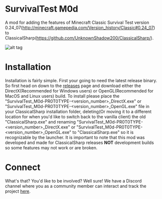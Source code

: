 # SurvivalTest M0d

A mod for adding the features of Minecraft Classic Survival Test version 0.24_07(http://minecraft.gamepedia.com/Version_history/Classic#0.24_07) to ClassicalSharp(https://github.com/UnknownShadow200/ClassicalSharp/).

![alt tag](http://videoerror.x10.mx/uploads/screenshot_14-01-2017-15-23-03.png)

# Installation

Installation is fairly simple. First your going to need the latest release binary. So first head on down to the [releases](https://github.com/videoerror/SurvivalTest-M0d/releases) page and download either the DirectX(Recommended for Windows users) or OpenGL(Recommended for MacOS and Linux users) build. To install please place the "SurvivalTest_M0d-PR0T0TYPE-\<version_number\>_DirectX.exe" or "SurvivalTest_M0d-PR0T0TYPE-\<version_number\>_OpenGL.exe" file in your ClassicalSharp installation folder, deleting(Or moving it to a different location for when you'd like to switch back to the vanilla client) the old "ClassicalSharp.exe" and renaming "SurvivalTest_M0d-PR0T0TYPE-\<version_number\>_DirectX.exe" or "SurvivalTest_M0d-PR0T0TYPE-\<version_number\>_OpenGL.exe" to "ClassicalSharp.exe" so it is recognizable by the launcher. It is important to note that this mod was developed and made for ClassicalSharp releases __NOT__ development builds so some features may not work or are broken.

# Connect

What's that? You'd like to be involved? Well sure! We have a Discord channel where you as a community member can interact and track the project [here](https://discord.gg/Ct82V8f).
